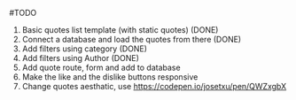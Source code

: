 #TODO 

1. Basic quotes list template (with static quotes)  (DONE)
2. Connect a database and load the quotes from there (DONE)
3. Add filters using category (DONE)
4. Add filters using Author (DONE)
5. Add quote route, form and add to database
6. Make the like and the dislike buttons responsive
7. Change quotes aesthatic, use https://codepen.io/josetxu/pen/QWZxgbX 


